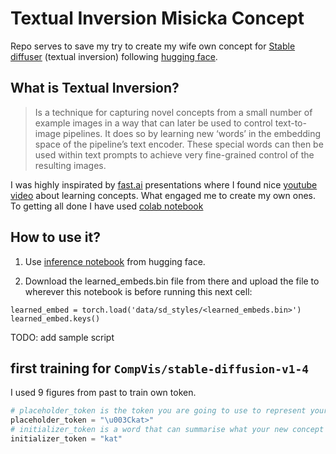 # Textual Inversion Misicka Concept

Repo serves to save my try to create my wife own concept for [Stable diffuser](https://huggingface.co/CompVis/stable-diffusion-v1-4) (textual inversion) following [hugging face](https://huggingface.co/docs/diffusers/training/text_inversion).

## What is Textual Inversion?

> Is a technique for capturing novel concepts from a small number of example images in a way that can later be used to control text-to-image pipelines. It does so by learning new ‘words’ in the embedding space of the pipeline’s text encoder. These special words can then be used within text prompts to achieve very fine-grained control of the resulting images.

I was highly inspirated by [fast.ai](https://www.fast.ai/) presentations where I found nice [youtube video](https://www.youtube.com/watch?v=0_BBRNYInx8) about learning concepts. What engaged me to create my own ones. To getting all done I have used [colab notebook](https://colab.research.google.com/github/huggingface/notebooks/blob/main/diffusers/sd_textual_inversion_training.ipynb)

## How to use it?

  1. Use [inference notebook](https://colab.research.google.com/github/huggingface/notebooks/blob/main/diffusers/stable_conceptualizer_inference.ipynb) from hugging face.

2. Download the learned_embeds.bin file from there and upload the file to wherever this notebook is before running this next cell:

  ```pyhton
  learned_embed = torch.load('data/sd_styles/<learned_embeds.bin>') 
  learned_embed.keys()
  ```
  TODO: add sample script

## first training for `CompVis/stable-diffusion-v1-4`

I used 9 figures from past to train own token.

```python
# placeholder_token is the token you are going to use to represent your new concept (so when you prompt the model, you will say "A `<my-placeholder-token>` in an amusement park"). We use angle brackets to differentiate a token from other words/tokens, to avoid collision.
placeholder_token = "\u003Ckat>"
# initializer_token is a word that can summarise what your new concept is, to be used as a starting point
initializer_token = "kat"
```

